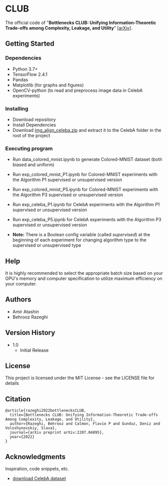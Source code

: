 # CLUB

The official code of "**Bottlenecks CLUB: Unifying Information-Theoretic Trade-offs among Complexity, Leakage, and Utility**" [[arXiv](https://arxiv.org/abs/2207.04895)].

## Getting Started

### Dependencies

* Python 3.7+
* TensorFlow 2.4.1
* Pandas
* Matplotlib (for graphs and figures)
* OpenCV-python (to read and preprocess image data in CelebA experiments)

### Installing

* Download repository
* Install Dependencies
* Download [img_align_celeba.zip](https://drive.google.com/drive/folders/0B7EVK8r0v71pTUZsaXdaSnZBZzg) and extract it to the CelebA folder in the root of the project

### Executing program

* Run data_colored_mnist.ipynb to generate Colored-MNIST dataset (both biased and uniform)

* Run exp_colored_mnist_P1.ipynb for Colored-MNIST experiments with the Algorithm P1 supervised or unsupervised version
* Run exp_colored_mnist_P5.ipynb for Colored-MNIST experiments with the Algorithm P3 supervised or unsupervised version

* Run exp_celeba_P1.ipynb for CelebA experiments with the Algorithm P1 supervised or unsupervised version
* Run exp_celeba_P5.ipynb for CelebA experiments with the Algorithm P3 supervised or unsupervised version

* **Note:** There is a Boolean config variable (called _supervised_) at the beginning of each experiment for changing algorithm type to the supervised or unsupervised type
## Help

It is highly recommended to select the appropriate batch size based on your GPU's memory and computer specification to utilize maximum efficiency on your computer. 

## Authors

* Amir Atashin
* Behrooz Razeghi

## Version History

* 1.0
    * Initial Release

## License

This project is licensed under the MIT License - see the LICENSE file for details

## Citation

```
@article{razeghi2022bottlenecksCLUB,
  title={Bottlenecks CLUB: Unifying Information-Theoretic Trade-offs Among Complexity, Leakage, and Utility},
  author={Razeghi, Behrooz and Calmon, Flavio P and Gunduz, Deniz and Voloshynovskiy, Slava},
  journal={arXiv preprint arXiv:2207.04895},
  year={2022}
}
```

## Acknowledgments

Inspiration, code snippets, etc.
* [download CelebA dataset](http://mmlab.ie.cuhk.edu.hk/projects/CelebA.html)
